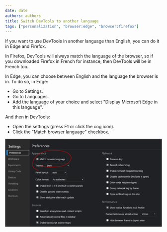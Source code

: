```yaml
---
date: date
authors: authors
title: Switch DevTools to another language
tags: ["personalization", "browser:edge", "browser:firefox"]
---
```

If you want to use DevTools in another language than English, you can do it in Edge and Firefox.

In Firefox, DevTools will always match the language of the browser, so if you downloaded Firefox in French for instance, then DevTools will be in French too.

In Edge, you can choose between English and the language the browser is in. To do so, in Edge:
* Go to Settings.
* Go to Languages.
* Add the language of your choice and select "Display Microsoft Edge in this language".

And then in DevTools:
* Open the settings (press F1 or click the cog icon).
* Click the "Match browser language" checkbox.

![Screenshot of the settings panel in Edge showing a checkbox to match devtools with the browser language](/assets/img/use-another-language.png)